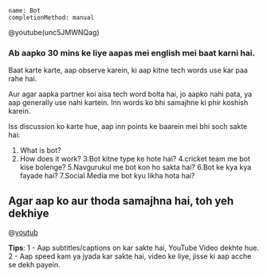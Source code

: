 ```ngMeta
name: Bot
completionMethod: manual
```

@youtube(unc5JMWNQag)

### Ab aapko 30 mins ke liye aapas mei english mei baat karni hai.
Baat karte karte, aap observe karein, ki aap kitne tech words use kar paa rahe hai.

Aur agar aapka partner koi aisa tech word bolta hai, jo aapko nahi pata, ya aap generally use nahi kartein. Inn words ko bhi samajhne ki phir koshish karein.

Iss discussion ko karte hue, aap inn points ke baarein mei bhi soch sakte hai:
1. What is bot?
2. How does it work?
3.Bot kitne type ke hote hai?
4.cricket team me bot kise bolenge?
5.Navgurukul me bot kon ho sakta hai?
6.Bot ke kya kya fayade hai?
7.Social Media me bot kyu likha hota hai?


## Agar aap ko aur thoda samajhna hai, toh yeh dekhiye

@[youtub](LFE1gLdgWYQ)


**Tips**: 
1 - Aap subtitles/captions on kar sakte hai, YouTube Video dekhte hue. 
2 - Aap speed kam ya jyada kar sakte hai, video ke liye, jisse ki aap acche se dekh payein.
